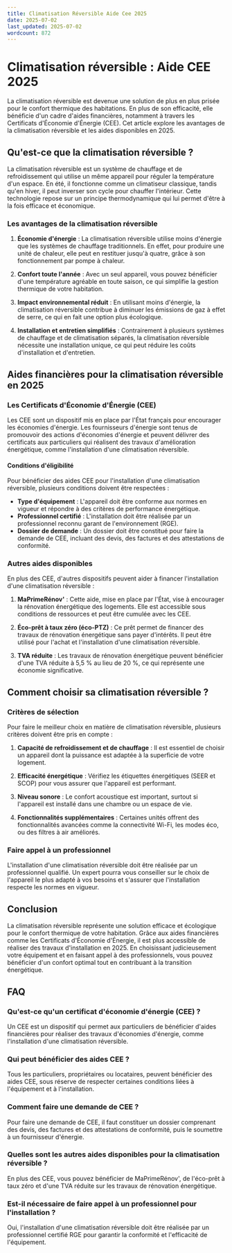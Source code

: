 ```yaml
---
title: Climatisation Réversible Aide Cee 2025
date: 2025-07-02
last_updated: 2025-07-02
wordcount: 872
---
```


# Climatisation réversible : Aide CEE 2025

La climatisation réversible est devenue une solution de plus en plus prisée pour le confort thermique des habitations. En plus de son efficacité, elle bénéficie d'un cadre d'aides financières, notamment à travers les Certificats d'Économie d'Énergie (CEE). Cet article explore les avantages de la climatisation réversible et les aides disponibles en 2025.

## Qu'est-ce que la climatisation réversible ?

La climatisation réversible est un système de chauffage et de refroidissement qui utilise un même appareil pour réguler la température d'un espace. En été, il fonctionne comme un climatiseur classique, tandis qu'en hiver, il peut inverser son cycle pour chauffer l'intérieur. Cette technologie repose sur un principe thermodynamique qui lui permet d'être à la fois efficace et économique.

### Les avantages de la climatisation réversible

1. **Économie d'énergie** : La climatisation réversible utilise moins d'énergie que les systèmes de chauffage traditionnels. En effet, pour produire une unité de chaleur, elle peut en restituer jusqu'à quatre, grâce à son fonctionnement par pompe à chaleur.

2. **Confort toute l'année** : Avec un seul appareil, vous pouvez bénéficier d'une température agréable en toute saison, ce qui simplifie la gestion thermique de votre habitation.

3. **Impact environnemental réduit** : En utilisant moins d'énergie, la climatisation réversible contribue à diminuer les émissions de gaz à effet de serre, ce qui en fait une option plus écologique.

4. **Installation et entretien simplifiés** : Contrairement à plusieurs systèmes de chauffage et de climatisation séparés, la climatisation réversible nécessite une installation unique, ce qui peut réduire les coûts d'installation et d'entretien.

## Aides financières pour la climatisation réversible en 2025

### Les Certificats d'Économie d'Énergie (CEE)

Les CEE sont un dispositif mis en place par l'État français pour encourager les économies d'énergie. Les fournisseurs d'énergie sont tenus de promouvoir des actions d'économies d'énergie et peuvent délivrer des certificats aux particuliers qui réalisent des travaux d'amélioration énergétique, comme l'installation d'une climatisation réversible.

#### Conditions d'éligibilité

Pour bénéficier des aides CEE pour l'installation d'une climatisation réversible, plusieurs conditions doivent être respectées :

- **Type d'équipement** : L'appareil doit être conforme aux normes en vigueur et répondre à des critères de performance énergétique.
- **Professionnel certifié** : L'installation doit être réalisée par un professionnel reconnu garant de l'environnement (RGE).
- **Dossier de demande** : Un dossier doit être constitué pour faire la demande de CEE, incluant des devis, des factures et des attestations de conformité.

### Autres aides disponibles

En plus des CEE, d'autres dispositifs peuvent aider à financer l'installation d'une climatisation réversible :

1. **MaPrimeRénov'** : Cette aide, mise en place par l'État, vise à encourager la rénovation énergétique des logements. Elle est accessible sous conditions de ressources et peut être cumulée avec les CEE.

2. **Éco-prêt à taux zéro (éco-PTZ)** : Ce prêt permet de financer des travaux de rénovation énergétique sans payer d'intérêts. Il peut être utilisé pour l'achat et l'installation d'une climatisation réversible.

3. **TVA réduite** : Les travaux de rénovation énergétique peuvent bénéficier d'une TVA réduite à 5,5 % au lieu de 20 %, ce qui représente une économie significative.

## Comment choisir sa climatisation réversible ?

### Critères de sélection

Pour faire le meilleur choix en matière de climatisation réversible, plusieurs critères doivent être pris en compte :

1. **Capacité de refroidissement et de chauffage** : Il est essentiel de choisir un appareil dont la puissance est adaptée à la superficie de votre logement.

2. **Efficacité énergétique** : Vérifiez les étiquettes énergétiques (SEER et SCOP) pour vous assurer que l'appareil est performant.

3. **Niveau sonore** : Le confort acoustique est important, surtout si l'appareil est installé dans une chambre ou un espace de vie.

4. **Fonctionnalités supplémentaires** : Certaines unités offrent des fonctionnalités avancées comme la connectivité Wi-Fi, les modes éco, ou des filtres à air améliorés.

### Faire appel à un professionnel

L'installation d'une climatisation réversible doit être réalisée par un professionnel qualifié. Un expert pourra vous conseiller sur le choix de l'appareil le plus adapté à vos besoins et s'assurer que l'installation respecte les normes en vigueur.

## Conclusion

La climatisation réversible représente une solution efficace et écologique pour le confort thermique de votre habitation. Grâce aux aides financières comme les Certificats d'Économie d'Énergie, il est plus accessible de réaliser des travaux d'installation en 2025. En choisissant judicieusement votre équipement et en faisant appel à des professionnels, vous pouvez bénéficier d'un confort optimal tout en contribuant à la transition énergétique.

## FAQ

### Qu'est-ce qu'un certificat d'économie d'énergie (CEE) ?

Un CEE est un dispositif qui permet aux particuliers de bénéficier d'aides financières pour réaliser des travaux d'économies d'énergie, comme l'installation d'une climatisation réversible.

### Qui peut bénéficier des aides CEE ?

Tous les particuliers, propriétaires ou locataires, peuvent bénéficier des aides CEE, sous réserve de respecter certaines conditions liées à l'équipement et à l'installation.

### Comment faire une demande de CEE ?

Pour faire une demande de CEE, il faut constituer un dossier comprenant des devis, des factures et des attestations de conformité, puis le soumettre à un fournisseur d'énergie.

### Quelles sont les autres aides disponibles pour la climatisation réversible ?

En plus des CEE, vous pouvez bénéficier de MaPrimeRénov', de l'éco-prêt à taux zéro et d'une TVA réduite sur les travaux de rénovation énergétique.

### Est-il nécessaire de faire appel à un professionnel pour l'installation ?

Oui, l'installation d'une climatisation réversible doit être réalisée par un professionnel certifié RGE pour garantir la conformité et l'efficacité de l'équipement.
